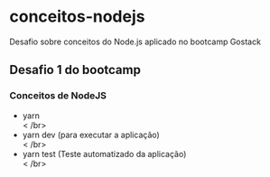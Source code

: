 # conceitos-nodejs
Desafio sobre conceitos do Node.js aplicado no bootcamp Gostack

## Desafio 1 do bootcamp
### Conceitos de NodeJS


<ul> 
  <li>yarn</li> < /br>
  <li>yarn dev (para executar a aplicação)</li>< /br>
  <li> yarn test (Teste automatizado da aplicação)</li>< /br>
</ul>
